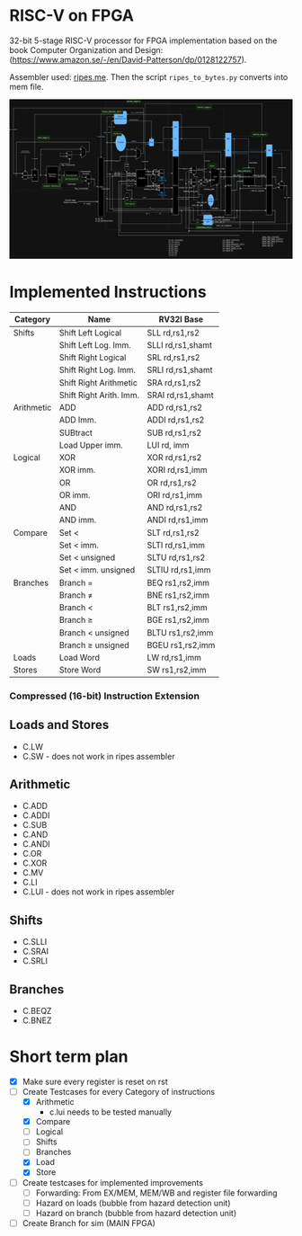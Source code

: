 # RISC-V on FPGA

32-bit 5-stage RISC-V processor for FPGA implementation based on the book Computer Organization and Design: (https://www.amazon.se/-/en/David-Patterson/dp/0128122757).

Assembler used: [ripes.me](https://ripes.me/). Then the script `ripes_to_bytes.py` converts into mem file. 

![alt text](image.png)

# Implemented Instructions
| Category   | Name                    | RV32I Base        |
| ---------- | ----------------------- | ----------------- |
| Shifts     | Shift Left Logical      | SLL  rd,rs1,rs2   |
|            | Shift Left Log. Imm.    | SLLI rd,rs1,shamt |
|            | Shift Right Logical     | SRL rd,rs1,rs2    |
|            | Shift Right Log. Imm.   | SRLI rd,rs1,shamt |
|            | Shift Right Arithmetic  | SRA rd,rs1,rs2    |
|            | Shift Right Arith. Imm. | SRAI rd,rs1,shamt |
| Arithmetic | ADD                     | ADD rd,rs1,rs2    |
|            | ADD Imm.                | ADDI rd,rs1,rs2   |
|            | SUBtract                | SUB rd,rs1,rs2    |
|            | Load Upper imm.         | LUI rd, imm       |
| Logical    | XOR                     | XOR rd,rs1,rs2    |
|            | XOR imm.                | XORI rd,rs1,imm   |
|            | OR                      | OR rd,rs1,rs2     |
|            | OR imm.                 | ORI rd,rs1,imm    |
|            | AND                     | AND rd,rs1,rs2    |
|            | AND imm.                | ANDI rd,rs1,imm   |
| Compare    | Set <                   | SLT rd,rs1,rs2    |
|            | Set < imm.              | SLTI rd,rs1,imm   |
|            | Set < unsigned          | SLTU rd,rs1,rs2   |
|            | Set < imm. unsigned     | SLTIU rd,rs1,imm  |
| Branches   | Branch =                | BEQ rs1,rs2,imm   |
|            | Branch $\neq$           | BNE rs1,rs2,imm   |
|            | Branch <                | BLT rs1,rs2,imm   |
|            | Branch $\ge$            | BGE rs1,rs2,imm   |
|            | Branch < unsigned       | BLTU rs1,rs2,imm  |
|            | Branch $\ge$ unsigned   | BGEU rs1,rs2,imm  |
| Loads      | Load Word               | LW rd,rs1,imm     |
| Stores     | Store Word              | SW rs1,rs2,imm    |

### Compressed (16-bit) Instruction Extension
## Loads and Stores
- C.LW
- C.SW - does not work in ripes assembler
## Arithmetic
- C.ADD
- C.ADDI
- C.SUB
- C.AND
- C.ANDI
- C.OR
- C.XOR
- C.MV
- C.LI
- C.LUI - does not work in ripes assembler
## Shifts
- C.SLLI
- C.SRAI
- C.SRLI
## Branches
- C.BEQZ
- C.BNEZ

# Short term plan
- [x] Make sure every register is reset on rst
- [ ] Create Testcases for every Category of instructions
  - [x] Arithmetic
    - c.lui needs to be tested manually
  - [x] Compare
  - [ ] Logical
  - [ ] Shifts
  - [ ] Branches
  - [x] Load
  - [x] Store
- [ ] Create testcases for implemented improvements
  - [ ] Forwarding: From EX/MEM, MEM/WB and register file forwarding
  - [ ] Hazard on loads (bubble from hazard detection unit)
  - [ ] Hazard on branch (bubble from hazard detection unit)
- [ ] Create Branch for sim (MAIN FPGA)
